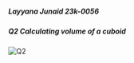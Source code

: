 ##### Layyana Junaid 23k-0056
##### Q2 Calculating volume of a cuboid
![Q2](https://github.com/layyana-junaid/PFFall23/assets/142867946/98242964-a30e-4ff7-8849-fefefde34708)

